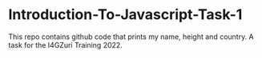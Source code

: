 # Introduction-To-Javascript-Task-1

This repo contains github code that prints my name, height and country. A task for the I4GZuri Training 2022.
